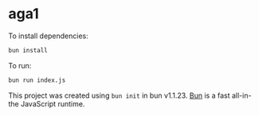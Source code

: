 # aga1

To install dependencies:

```bash
bun install
```

To run:

```bash
bun run index.js
```

This project was created using `bun init` in bun v1.1.23. [Bun](https://bun.sh) is a fast all-in-the JavaScript runtime.
